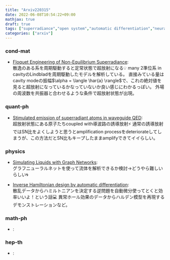 ```yaml
---
title: "Arxiv220315"
date: 2022-06-08T10:54:22+09:00
mathjax: true
draft: true
tags: ["superradiance","open system","automatic differentiation","neural network","Floquet system","inverse problem"]
categories: ["arxiv"]
---
```

### cond-mat
- [Floquet Engineering of Non-Equilibrium Superradiance](https://arxiv.org/abs/2203.07434):  
散逸のある系を周期駆動すると定常状態で超放射になる💡
many 2準位系 in cavityのLindbladを周期駆動したモデルを解析している。
直接みている量はcavity modeの振幅$\alpha = \langle \har{a} \rangle$で、これの絶対値を見ると超放射になっているかなっていないか良い感じにわかるっぽい。
外場の周波数を共振器と合わせるような条件で超放射状態が出現。



### quant-ph
- [Stimulated emission of superradiant atoms in waveguide QED](https://arxiv.org/abs/2203.06943):  
超放射状態にある原子たちcoupled with導波路の誘導放射⚡️
通常の誘導放射ではSN比をよくしようと思うとamplification processをdeteriorateしてしまうが、この方法だとSN比もキープしたままamplifyできてイイらしい。


### physics
- [Simulating Liquids with Graph Networks](https://arxiv.org/abs/2203.07895):  
グラフニューラルネットを使って流体を解析できるか検討→どうやら難しいらしい🌀

- [Inverse Hamiltonian design by automatic differentiation](https://arxiv.org/abs/2203.07157):  
散乱データからハミルトニアンを決定する逆問題を自動微分使ってとくと効率いいよ！という話💻
異常ホール効果のデータからハルデン模型を再現するデモンストレーションなど。


### math-ph
- []():  


### hep-th
- []():  
